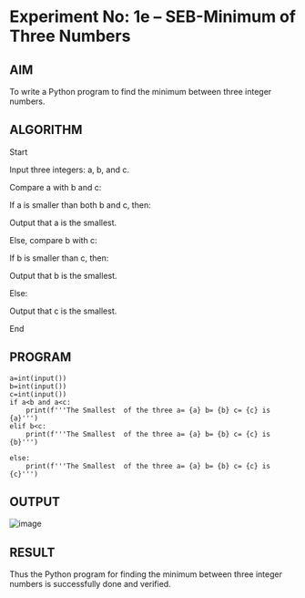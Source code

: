 # Experiment No: 1e – SEB-Minimum of Three Numbers

## AIM  
To write a Python program to find the minimum between three integer numbers.

## ALGORITHM  
Start

Input three integers: a, b, and c.

Compare a with b and c:

If a is smaller than both b and c, then:

Output that a is the smallest.

Else, compare b with c:

If b is smaller than c, then:

Output that b is the smallest.

Else:

Output that c is the smallest.

End

## PROGRAM
```
a=int(input())
b=int(input())
c=int(input())
if a<b and a<c:
    print(f'''The Smallest  of the three a= {a} b= {b} c= {c} is {a}''')
elif b<c:
    print(f'''The Smallest  of the three a= {a} b= {b} c= {c} is {b}''')
    
else:
    print(f'''The Smallest  of the three a= {a} b= {b} c= {c} is {c}''')

```

## OUTPUT
![image](https://github.com/user-attachments/assets/e648059f-61d9-460e-876f-1ee097bdf7b8)

## RESULT
Thus the Python program for finding the minimum between three integer numbers is successfully done and verified.
